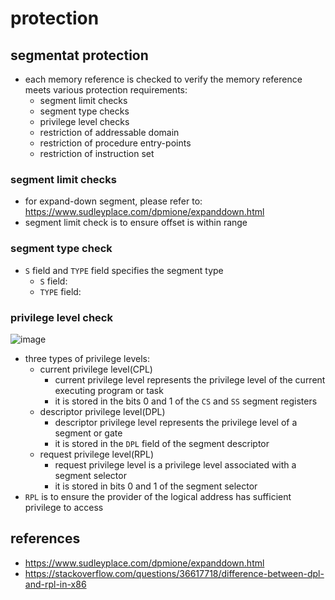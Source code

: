 # protection

## segmentat protection
* each memory reference is checked to verify the memory reference meets various protection requirements:
    * segment limit checks
    * segment type checks
    * privilege level checks
    * restriction of addressable domain
    * restriction of procedure entry-points
    * restriction of instruction set

### segment limit checks
* for expand-down segment, please refer to: https://www.sudleyplace.com/dpmione/expanddown.html
* segment limit check is to ensure offset is within range

### segment type check
* `S` field and `TYPE` field specifies the segment type
    * `S` field:
    * `TYPE` field:
### privilege level check

![image](https://user-images.githubusercontent.com/35479537/229528582-67590bbf-5376-4d6b-8199-7c0bbdafff7f.png)

* three types of privilege levels:
    * current privilege level(CPL)
        * current privilege level represents the privilege level of the current executing program or task
        * it is stored in the bits 0 and 1 of the `CS` and `SS` segment registers
    * descriptor privilege level(DPL)
        * descriptor privilege level represents the privilege level of a segment or gate
        * it is stored in the `DPL` field of the segment descriptor
    * request privilege level(RPL)
        * request privilege level is a privilege level associated with a segment selector
        * it is stored in bits 0 and 1 of the segment selector
* `RPL` is to ensure the provider of the logical address has sufficient privilege to access


## references
* https://www.sudleyplace.com/dpmione/expanddown.html
* https://stackoverflow.com/questions/36617718/difference-between-dpl-and-rpl-in-x86
